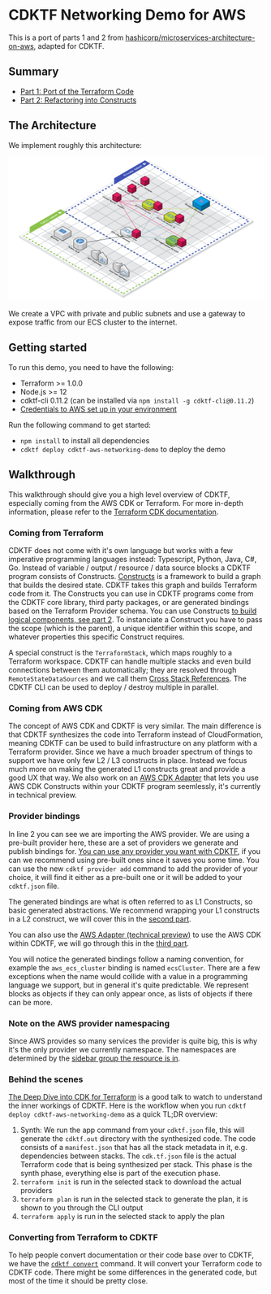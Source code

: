 # CDKTF Networking Demo for AWS

This is a port of parts 1 and 2 from [hashicorp/microservices-architecture-on-aws](https://github.com/hashicorp/microservices-architecture-on-aws/tree/part-2), adapted for CDKTF.

## Summary

- [Part 1: Port of the Terraform Code](https://github.com/DanielMSchmidt/cdktf-aws-networking-demo/tree/part-1)
- [Part 2: Refactoring into Constructs](https://github.com/DanielMSchmidt/cdktf-aws-networking-demo/tree/part-2)

## The Architecture

We implement roughly this architecture:

![Architecture](https://github.com/hashicorp/microservices-architecture-on-aws/raw/main/images/aws-consul-ecs-finalized-architecture.png)

We create a VPC with private and public subnets and use a gateway to expose traffic from our ECS cluster to the internet.

## Getting started

To run this demo, you need to have the following:

- Terraform >= 1.0.0
- Node.js >= 12
- cdktf-cli 0.11.2 (can be installed via `npm install -g cdktf-cli@0.11.2`)
- [Credentials to AWS set up in your environment](https://github.com/hashicorp/microservices-architecture-on-aws#prerequisites)

Run the following command to get started:

- `npm install` to install all dependencies
- `cdktf deploy cdktf-aws-networking-demo` to deploy the demo

## Walkthrough

This walkthrough should give you a high level overview of CDKTF, especially coming from the AWS CDK or Terraform. For more in-depth information, please refer to the [Terraform CDK documentation](https://www.terraform.io/cdktf).

### Coming from Terraform

CDKTF does not come with it's own language but works with a few imperative programming languages instead: Typescript, Python, Java, C#, Go. Instead of variable / output / resource / data source blocks a CDKTF program consists of Constructs. [Constructs](https://github.com/aws/constructs) is a framework to build a graph that builds the desired state. CDKTF takes this graph and builds Terraform code from it. The Constructs you can use in CDKTF programs come from the CDKTF core library, third party packages, or are generated bindings based on the Terraform Provider schema. You can use Constructs [to build logical components, see part 2](https://github.com/DanielMSchmidt/cdktf-aws-networking-demo/tree/part-2). To instanciate a Construct you have to pass the scope (which is the parent), a unique identifier within this scope, and whatever properties this specific Construct requires.

A special construct is the `TerraformStack`, which maps roughly to a Terraform workspace. CDKTF can handle multiple stacks and even build connections between them automatically; they are resolved through `RemoteStateDataSources` and we call them [Cross Stack References](https://www.terraform.io/cdktf/concepts/stacks#cross-stack-references). The CDKTF CLI can be used to deploy / destroy multiple in parallel.

### Coming from AWS CDK

The concept of AWS CDK and CDKTF is very similar. The main difference is that CDKTF synthesizes the code into Terraform instead of CloudFormation, meaning CDKTF can be used to build infrastructure on any platform with a Terraform provider. Since we have a much broader spectrum of things to support we have only few L2 / L3 constructs in place. Instead we focus much more on making the generated L1 constructs great and provide a good UX that way. We also work on an [AWS CDK Adapter](https://www.terraform.io/cdktf/create-and-deploy/aws-adapter) that lets you use AWS CDK Constructs within your CDKTF program seemlessly, it's currently in technical preview.

### Provider bindings

In line 2 you can see we are importing the AWS provider. We are using a pre-built provider here, these are a set of providers we generate and publish bindings for. [You can use any provider you want with CDKTF](https://www.terraform.io/cdktf/concepts/providers-and-resources#add-provider-to-cdktf-json), if you can we recommend using pre-built ones since it saves you some time. You can use the new `cdktf provider add` command to add the provider of your choice, it will find it either as a pre-built one or it will be added to your `cdktf.json` file.

The generated bindings are what is often referred to as L1 Constructs, so basic generated abstractions. We recommend wrapping your L1 constructs in a L2 construct, we will cover this in the [second part](https://github.com/danielmschmidt/cdktf-aws-networking-demo/tree/part-2).

You can also use the [AWS Adapter (technical preview)](https://github.com/hashicorp/cdktf-aws-cdk) to use the AWS CDK within CDKTF, we will go through this in the [third part](https://github.com/danielmschmidt/cdktf-aws-networking-demo/tree/part-3).

You will notice the generated bindings follow a naming convention, for example the `aws_ecs_cluster` binding is named `ecsCluster`. There are a few exceptions when the name would collide with a value in a programming language we support, but in general it's quite predictable. We represent blocks as objects if they can only appear once, as lists of objects if there can be more.

### Note on the AWS provider namespacing

Since AWS provides so many services the provider is quite big, this is why it's the only provider we currently namespace. The namespaces are determined by the [sidebar group the resource is in](https://registry.terraform.io/providers/hashicorp/aws/latest/docs).

### Behind the scenes

[The Deep Dive into CDK for Terraform](https://www.youtube.com/watch?v=nNr8JrN-9HE&t=2s) is a good talk to watch to understand the inner workings of CDKTF.
Here is the workflow when you run `cdktf deploy cdktf-aws-networking-demo` as a quick TL;DR overview:

1. Synth: We run the app command from your `cdktf.json` file, this will generate the `cdktf.out` directory with the synthesized code. The code consists of a `manifest.json` that has all the stack metadata in it, e.g. dependencies between stacks. The `cdk.tf.json` file is the actual Terraform code that is being synthesized per stack. This phase is the synth phase, everything else is part of the execution phase.
2. `terraform init` is run in the selected stack to download the actual providers
3. `terraform plan` is run in the selected stack to generate the plan, it is shown to you through the CLI output
4. `terraform apply` is run in the selected stack to apply the plan

### Converting from Terraform to CDKTF

To help people convert documentation or their code base over to CDKTF, we have the [`cdktf convert`](https://www.terraform.io/cdktf/cli-reference/commands#convert) command. It will convert your Terraform code to CDKTF code. There might be some differences in the generated code, but most of the time it should be pretty close.
